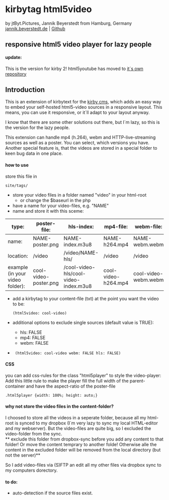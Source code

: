 # kirbytag html5video
by jtByt.Pictures, Jannik Beyerstedt from Hamburg, Germany  
[jannik.beyerstedt.de](http://jannik.beyerstedt.de) | [Github](https://github.com/jbeyerstedt)  


## responsive html5 video player for lazy people

#### update:
This is the version for kirby 2! html5youtube has moved to [it´s own repository](https://github.com/jtByt-Pictures/kirby-kirbytag-html5youtube)

## Introduction

This is an extension of kirbytext for the [kirby cms](getkirby.com), which adds an easy way to embed your self-hosted html5-video sources in a responsive layout. This means, you can use it responsive, or it´ll adapt to your layout anyway.  

I know that there are some other solutions out there, but I´m lazy, so this is the version for the lazy people.
  
This extension can handle mp4 (h.264), webm and HTTP-live-streaming sources as well as a poster. You can select, which versions you have.  
Another special feature is, that the videos are stored in a special folder to keen bug data in one place.


#### how to use
store this file in
	
	site/tags/

* store your video files in a folder named "video" in your html-root
	* or change the $baseurl in the php
* have a name for your video-files, e.g. "NAME"
* name and store it with this sceme:

type:     | poster-file:    | hls-index:       | mp4-file:    | webm-file:  
------    |------           |------            |------        |------
name:     | NAME-poster.png | NAME-index.m3u8  | NAME-h264.mp4| NAME-webm.webm
location: | /video          | /video/NAME-hls/ | /video       | /video
example (in your video folder):  | cool-video-poster.png | /cool-video-hls/cool-video-index.m3u8 | cool-video-h264.mp4 | cool-video-webm.webm  

* add a kirbytag to your content-file (txt) at the point you want the video to be:  

	  (html5video: cool-video)  
* additional options to exclude single sources (default value is TRUE):
	* hls: FALSE
	* mp4: FALSE
	* webm: FALSE
*  
	   (html5video: cool-video webm: FALSE hls: FALSE)  


#### CSS

you can add css-rules for the class "html5player" to style the video-player:
Add this little rule to make the player fill the full width of the parent-container and have the aspect-ratio of the poster-file

    .html5player {width: 100%; height: auto;}
    
    
#### why not store the video files in the content-folder?
I choosed to store all the videos in a seperate folder, because all my html-root is synced to my dropbox (I´m very lazy to sync my local HTML-editor and my webserver). But the video-files are quite big, so I excluded the video-folder from the sync.  
** exclude this folder from dropbox-sync before you add any content to that folder! Or move the content temprary to another folde! Otherwise alle the content in the excluded folder will be removed from the local directory (but not the server)**

So I add video-files via (S)FTP an edit all my other files via dropbox sync to my computers dorectory.

 
#### to do:
- auto-detection if the source files exist.



